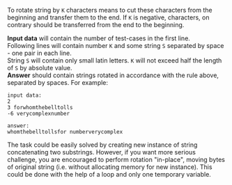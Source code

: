 To rotate string by `K` characters means to cut these characters from the beginning and transfer them to the end.
If `K` is negative, characters, on contrary should be transferred from the end to the beginning.

**Input data** will contain the number of test-cases in the first line.  
Following lines will contain number `K` and some string `S` separated by space - one pair in each line.  
String `S` will contain only small latin letters. `K` will not exceed half the length of `S` by absolute value.  
**Answer** should contain strings rotated in accordance with the rule above, separated by spaces. For example:

    input data:
	2
	3 forwhomthebelltolls
	-6 verycomplexnumber
	
	answer:
	whomthebelltollsfor numberverycomplex

The task could be easily solved by creating new instance of string concatenating two substrings.
However, if you want more serious challenge, you are encouraged to perform rotation "in-place", moving bytes of
original string (i.e. without allocating memory for new instance). This could be done with the help of a loop and
only one temporary variable.